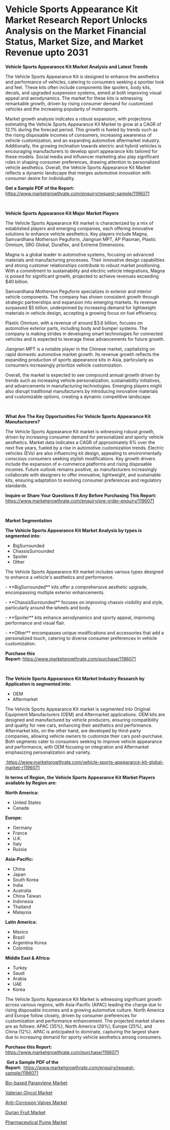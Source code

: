 <p><h1>Vehicle Sports Appearance Kit Market Research Report Unlocks Analysis on the Market Financial Status, Market Size, and Market Revenue upto 2031</h1></p><p><strong>Vehicle Sports Appearance Kit Market Analysis and Latest Trends</strong></p>
<p><p>The Vehicle Sports Appearance Kit is designed to enhance the aesthetics and performance of vehicles, catering to consumers seeking a sportier look and feel. These kits often include components like spoilers, body kits, decals, and upgraded suspension systems, aimed at both improving visual appeal and aerodynamics. The market for these kits is witnessing remarkable growth, driven by rising consumer demand for customized vehicles and the increasing popularity of motorsports.</p><p>Market growth analysis indicates a robust expansion, with projections estimating the Vehicle Sports Appearance Kit Market to grow at a CAGR of 12.1% during the forecast period. This growth is fueled by trends such as the rising disposable incomes of consumers, increasing awareness of vehicle customization, and an expanding automotive aftermarket industry. Additionally, the growing inclination towards electric and hybrid vehicles is encouraging manufacturers to develop sport appearance kits tailored for these models. Social media and influencer marketing also play significant roles in shaping consumer preferences, drawing attention to personalized vehicle aesthetics. Overall, the Vehicle Sports Appearance Kit Market reflects a dynamic landscape that merges automotive innovation with consumer desire for individuality.</p></p>
<p><strong>Get a Sample PDF of the Report:&nbsp;</strong> <a href="https://www.marketgrowthrate.com/enquiry/request-sample/1196071">https://www.marketgrowthrate.com/enquiry/request-sample/1196071</a></p>
<p>&nbsp;</p>
<p><strong>Vehicle Sports Appearance Kit Major Market Players</strong></p>
<p><p>The Vehicle Sports Appearance Kit market is characterized by a mix of established players and emerging companies, each offering innovative solutions to enhance vehicle aesthetics. Key players include Magna, Samvardhana Motherson Peguform, Jiangnan MPT, AP Plasman, Plastic Omnium, SRG Global, Duraflex, and Extreme Dimensions.</p><p>Magna is a global leader in automotive systems, focusing on advanced materials and manufacturing processes. Their innovative design capabilities and strong customer relationships contribute to robust market positioning. With a commitment to sustainability and electric vehicle integrations, Magna is poised for significant growth, projected to achieve revenues exceeding $40 billion.</p><p>Samvardhana Motherson Peguform specializes in exterior and interior vehicle components. The company has shown consistent growth through strategic partnerships and expansion into emerging markets. Its revenue surpassed $5 billion, underpinned by increasing demand for lightweight materials in vehicle design, accepting a growing focus on fuel efficiency.</p><p>Plastic Omnium, with a revenue of around $3.6 billion, focuses on automotive exterior parts, including body and bumper systems. The company is making strides in developing smart technologies for connected vehicles and is expected to leverage these advancements for future growth.</p><p>Jiangnan MPT is a notable player in the Chinese market, capitalizing on rapid domestic automotive market growth. Its revenue growth reflects the expanding production of sports appearance kits in Asia, particularly as consumers increasingly prioritize vehicle customization.</p><p>Overall, the market is expected to see compound annual growth driven by trends such as increasing vehicle personalization, sustainability initiatives, and advancements in manufacturing technologies. Emerging players might also disrupt traditional manufacturers by introducing innovative materials and customizable options, creating a dynamic competitive landscape.</p></p>
<p>&nbsp;</p>
<p><strong>What Are The Key Opportunities For Vehicle Sports Appearance Kit Manufacturers?</strong></p>
<p><p>The Vehicle Sports Appearance Kit market is witnessing robust growth, driven by increasing consumer demand for personalized and sporty vehicle aesthetics. Market data indicates a CAGR of approximately 6% over the next five years, fueled by a rise in automotive customization trends. Electric vehicles (EVs) are also influencing kit design, appealing to environmentally conscious consumers seeking stylish modifications. Key growth drivers include the expansion of e-commerce platforms and rising disposable incomes. Future outlook remains positive, as manufacturers increasingly collaborate with designers to offer innovative, lightweight, and sustainable kits, ensuring adaptation to evolving consumer preferences and regulatory standards.</p></p>
<p><strong>Inquire or Share Your Questions If Any Before Purchasing This Report:</strong> <a href="https://www.marketgrowthrate.com/enquiry/pre-order-enquiry/1196071">https://www.marketgrowthrate.com/enquiry/pre-order-enquiry/1196071</a></p>
<p>&nbsp;</p>
<p><strong>Market Segmentation</strong></p>
<p><strong>The Vehicle Sports Appearance Kit Market Analysis by types is segmented into:</strong></p>
<p><ul><li>BigSurrounded</li><li>ChassisSurrounded</li><li>Spoiler</li><li>Other</li></ul></p>
<p><p>The Vehicle Sports Appearance Kit market includes various types designed to enhance a vehicle's aesthetics and performance. </p><p>- **BigSurrounded** kits offer a comprehensive aesthetic upgrade, encompassing multiple exterior enhancements. </p><p>- **ChassisSurrounded** focuses on improving chassis visibility and style, particularly around the wheels and body. </p><p>- **Spoiler** kits enhance aerodynamics and sporty appeal, improving performance and visual flair. </p><p>- **Other** encompasses unique modifications and accessories that add a personalized touch, catering to diverse consumer preferences in vehicle customization.</p></p>
<p><strong>Purchase this Report:&nbsp;</strong><a href="https://www.marketgrowthrate.com/purchase/1196071">https://www.marketgrowthrate.com/purchase/1196071</a></p>
<p>&nbsp;</p>
<p><strong>The Vehicle Sports Appearance Kit Market Industry Research by Application is segmented into:</strong></p>
<p><ul><li>OEM</li><li>Aftermarket</li></ul></p>
<p><p>The Vehicle Sports Appearance Kit market is segmented into Original Equipment Manufacturers (OEM) and Aftermarket applications. OEM kits are designed and manufactured by vehicle producers, ensuring compatibility and quality for new cars, enhancing their aesthetics and performance. Aftermarket kits, on the other hand, are developed by third-party companies, allowing vehicle owners to customize their cars post-purchase. Both segments cater to consumers seeking to improve vehicle appearance and performance, with OEM focusing on integration and Aftermarket emphasizing personalization and variety.</p></p>
<p><a href="https://www.marketgrowthrate.com/vehicle-sports-appearance-kit-global-market-r1196071">&nbsp;https://www.marketgrowthrate.com/vehicle-sports-appearance-kit-global-market-r1196071</a></p>
<p><strong>In terms of Region, the Vehicle Sports Appearance Kit Market Players available by Region are:</strong></p>
<p>
    <p> <strong> North America: </strong>
        <ul>
            <li>United States</li>
            <li>Canada</li>
        </ul>
        </p> 
    <p> <strong> Europe: </strong>
        <ul>
            <li>Germany</li>
            <li>France</li>
            <li>U.K.</li>
            <li>Italy</li>
            <li>Russia</li>
        </ul>
        </p> 
    <p> <strong> Asia-Pacific: </strong>
        <ul>
            <li>China</li>
            <li>Japan</li>
            <li>South Korea</li>
            <li>India</li>
            <li>Australia</li>
            <li>China Taiwan</li>
            <li>Indonesia</li>
            <li>Thailand</li>
            <li>Malaysia</li>
        </ul>
        </p> 
    <p> <strong> Latin America: </strong>
        <ul>
            <li>Mexico</li>
            <li>Brazil</li>
            <li>Argentina Korea</li>
            <li>Colombia</li>
        </ul>
        </p> 
    <p> <strong> Middle East & Africa: </strong>
        <ul>
            <li>Turkey</li>
            <li>Saudi</li>
            <li>Arabia</li>
            <li>UAE</li>
            <li>Korea</li>
        </ul>
    </p>
    </p>
<p><p>The Vehicle Sports Appearance Kit Market is witnessing significant growth across various regions, with Asia-Pacific (APAC) leading the charge due to rising disposable incomes and a growing automotive culture. North America and Europe follow closely, driven by consumer preferences for customization and performance enhancement. The projected market shares are as follows: APAC (35%), North America (28%), Europe (25%), and China (12%). APAC is anticipated to dominate, capturing the largest share due to increasing demand for sporty vehicle aesthetics among consumers.</p></p>
<p><strong>Purchase this Report: </strong><a href="https://www.marketgrowthrate.com/purchase/1196071">https://www.marketgrowthrate.com/purchase/1196071</a></p>
<p>&nbsp;<strong>Get a Sample PDF of the Report:&nbsp;&nbsp;</strong><a href="https://www.marketgrowthrate.com/enquiry/request-sample/1196071">https://www.marketgrowthrate.com/enquiry/request-sample/1196071</a></p>
<p><strong></strong></p>
<p><p><a href="https://medium.com/@aminohtc4/bio-based-paraxylene-market-evolution-global-trends-and-regional-dynamics-2024-2031-240e2f74d384">Bio-based Paraxylene Market</a></p><p><a href="https://medium.com/@aminohtc4/valerian-glycol-industry-sector-new-technologies-and-market-impact-forecasted-for-period-from-2024-c6a717b704ca?postPublishedType=repub">Valerian Glycol Market</a></p><p><a href="https://issuu.com/reportprime-2/docs/anti-corrosion-valves-market-size-2_970fa3a47081ac">Anti-Corrosion Valves Market</a></p><p><a href="https://www.linkedin.com/pulse/durian-fruit-market-global-trends-forecast-2024-2031-marketixir-cfmgf?trackingId=GxtvONrjQS2yfsBSIaKUDg%3D%3D">Durian Fruit Market</a></p><p><a href="https://issuu.com/reportprime-2/docs/pharmaceutical-pump-market-size-203_af59d094529dd4">Pharmaceutical Pump Market</a></p></p>